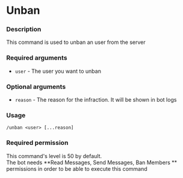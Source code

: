 # Unban

### **Description**

This command is used to unban an user from the server

### **Required arguments**

* `user` - The user you want to unban

### **Optional arguments**

* `reason` - The reason for the infraction. It will be shown in bot logs

### **Usage**

```
/unban <user> [...reason]
```

### **Required permission**

This command's level is 50 by default.\
The bot needs **Read Messages, Send Messages, Ban Members ** permissions in order to be able to execute this command
